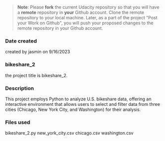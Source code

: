 >**Note**: Please **fork** the current Udacity repository so that you will have a **remote** repository in **your** Github account. Clone the remote repository to your local machine. Later, as a part of the project "Post your Work on Github", you will push your proposed changes to the remote repository in your Github account.

### Date created
created by jasmin on 9/16/2023 
### bikeshare_2
the project title is bikeshare_2.
### Description
This project employs Python to analyze U.S. bikeshare data, offering an interactive environment that allows users to select and filter data from three cities (Chicago, New York City, and Washington) for their analysis.
### Files used
bikeshare_2.py
new_york_city.csv
chicago.csv
washington.csv
